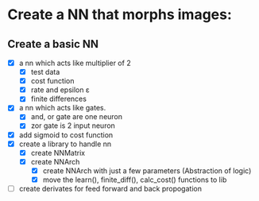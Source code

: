 # Create a NN that morphs images:

## Create a basic NN

- [x] a nn which acts like multiplier of 2
  - [x] test data
  - [x] cost function
  - [x] rate and epsilon ε
  - [x] finite differences
- [x] a nn which acts like gates.
  - [x] and, or gate are one neuron
  - [x] zor gate is 2 input neuron
- [x] add sigmoid to cost function
- [x] create a library to handle nn
  - [x] create NNMatrix
  - [x] create NNArch
    - [x] create NNArch with just a few parameters (Abstraction of logic)
    - [x] move the learn(), finite_diff(), calc_cost() functions to lib
- [ ] create derivates for feed forward and back propogation

